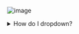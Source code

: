 ![image](https://github.com/user-attachments/assets/f8398557-2d4c-40df-85ba-1775449e2b00)
<details>
<summary>How do I dropdown?</summary>
<br>
This is how you dropdown.
</details>
